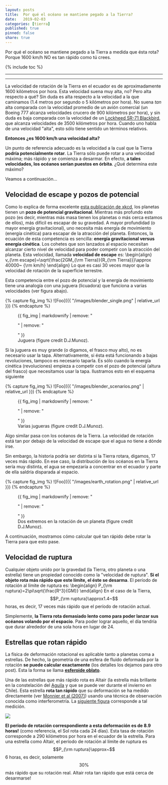 ```yaml
---
layout: posts
title:  Por qué el océano se mantiene pegado a la Tierra?
date:   2019-02-03
categories: [tierra] 
published: true
pinned: false
share: true
---
```


Por qué el océano se mantiene pegado a la Tierra a medida que ésta rota? Porque 1600 km/h NO es tan rápido como tú crees.


{% include toc %}

<script type="text/javascript" async
  src="https://cdn.mathjax.org/mathjax/latest/MathJax.js?config=TeX-MML-AM_CHTML">
</script>


***
***

La velocidad de rotación de la Tierra en el ecuador es de aproximadamente 1600 kilómetros por hora. Esta velocidad suena muy alta, no? Pero alta respecto a qué? Sin duda es alta respecto a la velocidad a la que caminamos (1.4 metros por segundo o 5 kilómetros por hora). No suena *tan* alta comparada con la velocidad promedio de un avión comercial (un Boeing 777 alcanza velocidades crucero de 900 kilómetros por hora), y sin duda es baja comparada con la velocidad de un [Lockheed SR-71 Blackbird](https://en.wikipedia.org/wiki/Lockheed_SR-71_Blackbird), que alcanza velocidades de 3500  kilómetros por hora. 
Cuando uno habla de una velocidad "alta", esto sólo tiene sentido un términos relativos.

**Entonces ¿es 1600 km/h una velocidad alta?**

Un punto de referencia adecuado es la velocidad a la cual que la Tierra **podría potencialmente rotar**. 
La Tierra sólo puede rotar a una velocidad máxima; más rápido y se comienza a desarmar. En efecto, **a tales velocidades, los océanos serían puestos en órbita**. ¿Qué determina este máximo? 

Veamos a continuación...


Velocidad de escape y pozos de potencial
--------------------


Como lo explica de forma excelente [esta publicación de xkcd](https://www.explainxkcd.com/wiki/index.php/681:_Gravity_Wells), los planetas tienen un **pozo de potencial gravitacional**.  Mientras más profundo este pozo (es decir, mientras más masa tienen los planetas o más cerca estamos de ellos), más difícil es escapar de su gravedad. A mayor profundidad (o mayor energía gravitacional), uno necesita más energía de movimiento (energía cinética) para escapar de la atracción del planeta. Entonces, la ecuación de esta competencia es sencilla: **energía gravitacional versus energía cinética**. Los cohetes que son lanzados al espacio necesitan alcanzar cierto nivel de velocidad para poder competir con la atracción del planeta. Esta velocidad, llamada **velocidad de escape** es:
\\begin{align}
v_{\rm escape}=\sqrt{\frac{2GM_{\rm Tierra}}{R_{\rm Tierra}}}\approx 40000~ {\rm km/h}
\\end{align}
Lo que es casi 30 veces mayor que la velocidad de rotación de la superficie terrestre.

Esta competencia entre el pozo de potencial y la energía de movimiento tiene una analogía con una juguera (licuadora) que funciona a varias velocidades (ver figura abajo).


{% capture fig_img %}
![Foo]({{ "/images/blender_single.png" | relative_url }})
{% endcapture %}
<figure>
  {{ fig_img | markdownify | remove: "<p>" | remove: "</p>" }}
  <figcaption> Juguera (figure credit D.J.Munoz). </figcaption>
</figure>


Si la juguera es muy grande (o digamos, el frasco muy alto), no es necesario usar la tapa. Alternativamente, si ésta está funcionando a bajas revoluciones, tampoco es necesario taparla. Es sólo cuando la energía cinética (revoluciones) empieza a competir con el pozo de potencial (altura del frasco) que necesitamos usar la tapa. Ilustramos esto en el esquema siguiente

{% capture fig_img %}
![Foo]({{ "/images/blender_scenarios.png" | relative_url }})
{% endcapture %}
<figure>
  {{ fig_img | markdownify | remove: "<p>" | remove: "</p>" }}
  <figcaption> Varias jugueras (figure credit D.J.Munoz). </figcaption>
</figure>


Algo similar pasa con los océanos de la Tierra. La velocidad de rotación está tan por debajo de la velocidad de escape que el agua no tiene a dónde irse.  

Sin embargo, la historia podría ser distinta si la Tierra rotara, digamos, 17 veces más rápido. En ese caso, la distribución de los océanos en la Tierra sería muy distinta, el agua se empezaría a concentrar en el ecuador y parte de ella saldría disparada al espacio.


{% capture fig_img %}
![Foo]({{ "/images/earth_rotation.png" | relative_url }})
{% endcapture %}
<figure>
  {{ fig_img | markdownify | remove: "<p>" | remove: "</p>" }}
  <figcaption> Dos extremos en la rotación de un planeta (figure credit D.J.Munoz). </figcaption>
</figure>

A continuación, mostramos cómo calcular qué tan rápido debe rotar la Tierra para que esto pase.


Velocidad de ruptura
--------------------

Cualquier objeto unido por la gravedad (la Tierra, otro planeta o una estrella) tiene un propiedad conocido como la "velocidad de ruptura". **Si el objeto rota más rápido que este límite, el éste se desarma**. El período de rotación al límite de ruptura es:
\\begin{align}
P_{\rm ruptura}=2\pi\sqrt{\frac{R^3}{GM}}
\\end{align}
En el caso de la Tierra, $$P_{\rm ruptura}\approx1.4~$$ horas, es decir, 17 veces más rápido que el período de rotación actual. 

Simplemente, **la Tierra rota demasiado lento como para poder lanzar sus océanos volando por el espacio**. Para poder lograr aquello, el día tendría que durar alrededor de una sola hora en lugar de 24.


Estrellas que rotan rápido
--------------------

La física de deformación rotacional es aplicable tanto a planetas coma a estrellas. De hecho, la geometría de una esfera de fluido deformada por la rotación **se puede calcular exactamente** (los detalles los dejamos para otro post). Esta la forma se llama [**esferoide oblato**](https://en.wikipedia.org/wiki/Spheroid#Oblate_spheroids).

Una de las estrellas que más rápido rota es Altair (la estrella más brillante en la constelación del [Aguila](https://es.wikipedia.org/wiki/Aquila_(constelación)) y que se puede ver durante el invierno en Chile). Esta estrella **rota tan rápido** que su deformación se ha medido directamente (ver [Monnier et al (2007)](http://science.sciencemag.org/content/317/5836/342.full)) usando una técnica de observación conocida como interferometría. 
La [siguiente figura](https://earthsky.org/brightest-stars/altair-the-bluish-jewel-of-the-eagle?utm_campaign=shareaholic) corresponde a tal medición.

[![](http://en.es-static.us/upl/2015/08/altair-800.jpg)](https://earthsky.org/brightest-stars/altair-the-bluish-jewel-of-the-eagle?utm_campaign=shareaholic)

**El período de rotación correspondiente a esta deformación es de 8.9 horas!** (como referencia, el Sol rota cada 24 días). Esta tasa de rotación corresponde a 290 kilómetros por hora en el ecuador de la estrella. Para una estrella como Altair, el período de rotación al límite de ruptura es $$P_{\rm ruptura}\approx~$$6 horas, es decir, solamente $$30\%$$ más rápido que su rotación real. Altair rota tan rápido que está cerca de desarmarse!

